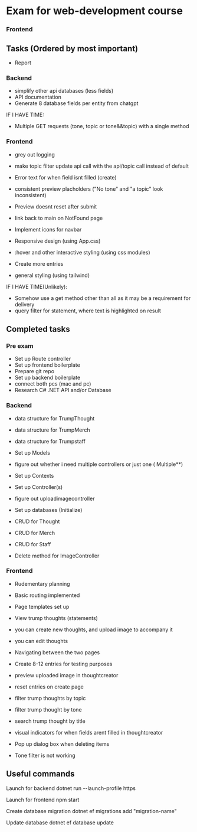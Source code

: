 # Exam for web-development course


### Frontend

## Tasks (Ordered by most important)
- Report

### Backend 
- simplify other api databases (less fields)
- API documentation
- Generate 8 database fields per entity from chatgpt

IF I HAVE TIME:
- Multiple GET requests (tone, topic or tone&&topic) with a single method

### Frontend

- grey out logging 
- make topic filter update api call with the api/topic call instead of default
- Error text for when field isnt filled (create)
- consistent preview placholders ("No tone" and "a topic" look inconsistent)
- Preview doesnt reset after submit
- link back to main on NotFound page

- Implement icons for navbar
- Responsive design (using App.css)
- :hover and other interactive styling (using css modules)
- Create more entries
- general styling (using tailwind) 

IF I HAVE TIME(Unlikely):
- Somehow use a get method other than all as it may be a requirement for delivery
- query filter for statement, where text is highlighted on result

## Completed tasks
### Pre exam
- Set up Route controller
- Set up frontend boilerplate
- Prepare git repo
- Set up backend boilerplate
- connect both pcs (mac and pc) 
- Research C# .NET API and/or Database

### Backend
- data structure for TrumpThought
- data structure for TrumpMerch
- data structure for Trumpstaff

- Set up Models

- figure out whether i need multiple controllers or just one ( Multiple**)

- Set up Contexts
- Set up Controller(s)
- figure out uploadimagecontroller
- Set up databases (Initialize)

- CRUD for Thought
- CRUD for Merch
- CRUD for Staff

- Delete method for ImageController

### Frontend
- Rudementary planning
- Basic routing implemented
- Page templates set up

- View trump thoughts (statements)
- you can create new thoughts, and upload image to accompany it
- you can edit thoughts
- Navigating between the two pages

- Create 8-12 entries for testing purposes
- preview uploaded image in thoughtcreator
- reset entries on create page
- filter trump thoughts by topic
- filter trump thought by tone
- search trump thought by title
- visual indicators for when fields arent filled in thoughtcreator
- Pop up dialog box when deleting items
- Tone filter is not working

## Useful commands

Launch for backend
    dotnet run --launch-profile https

Launch for frontend
    npm start

Create database migration
    dotnet ef migrations add "migration-name" 

Update database
    dotnet ef database update